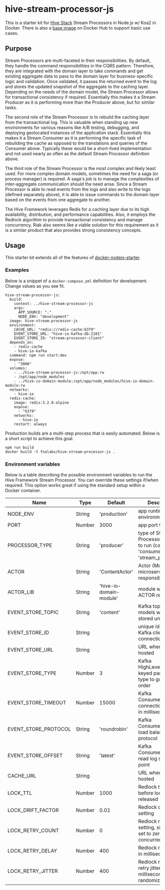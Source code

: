 # hive-stream-processor-js
This is a starter kit for [Hive Stack](https://gist.github.com/aeilers/30aa0047187e5a5d573a478abc581903) Stream Processors in Node.js w/ Koa2 in Docker. There is also a [base image](https://hub.docker.com/r/fnalabs/hive-stream-processor-js/) on Docker Hub to support basic use cases.

## Purpose
Stream Processors are multi-faceted in their responsibilities. By default, they handle the command responsibilities in the CQRS pattern. Therefore, they are integrated with the domain layer to take commands and get existing aggregate data to pass to the domain layer for business-specific logic and validation. Once validated, it passes the returned event to the log and stores the updated snapshot of the aggregate to the caching layer. Depending on the needs of the domain model, the Stream Processor allows for transactional consistency if required. Essentially this makes it a Stream Producer as it is performing more than the Producer above, but for similar tasks.

The second role of the Stream Processor is to rebuild the caching layer from the transactional log. This is valuable when standing up new environments for various reasons like A/B testing, debugging, and deploying geolocated instances of the application stack. Essentially this makes it a Stream Consumer as it is performing the specific task of rebuilding the cache as opposed to the translations and queries of the Consumer above. Typically these would be a short-lived implementation and not used nearly as often as the default Stream Processor definition above.

The third role of the Stream Processor is the most complex and likely least used. For more complex domain models, sometimes the need for a saga (or process manager) is required. A saga's job is to manage the complexities of inter-aggregate communication should the need arise. Since a Stream Processor is able to read events from the logs and also write to the logs (defined separately above), it is able to issue commands to the domain layer based on the events from one aggregate to another.

The Hive Framework leverages Redis for a caching layer due to its high availability, distribution, and performance capabilities. Also, it employs the Redlock algorithm to provide transactional consistency and manage concurrency. Riak also seems like a viable solution for this requirement as it is a similar product that also provides strong consistency concepts.

## Usage
This starter kit extends all of the features of [docker-nodejs-starter](https://github.com/aeilers/docker-nodejs-starter).

### Examples
Below is a snippet of a `docker-compose.yml` definition for development. Change values as you see fit.
```
hive-stream-processor-js:
  build:
    context: ../hive-stream-processor-js
    args:
      APP_SOURCE: "."
      NODE_ENV: "development"
  image: hive-stream-processor-js
  environment:
    CACHE_URL: "redis://redis-cache:6379"
    EVENT_STORE_URL: "hive-io-kafka-db:2181"
    EVENT_STORE_ID: "stream-processor-client"
  depends_on:
    - redis-cache
    - hive-io-kafka
  command: npm run start:dev
  expose:
    - "3000"
  volumes:
    - ../hive-stream-processor-js:/opt/app:rw
    - /opt/app/node_modules
    - ../hive-io-domain-module:/opt/app/node_modules/hive-io-domain-module:rw
  networks:
    - hive-io
  redis-cache:
    image: redis:3.2.8-alpine
    expose:
      - "6379"
    networks:
      - hive-io
    restart: always
```

Production builds are a multi-step process that is easily automated. Below is a short script to achieve this goal.
```
npm run build
docker build -t fnalabs/hive-stream-processor-js .
```

### Environment variables
Below is a table describing the possible environment variables to run the Hive Framework Stream Processor. You can override these settings if/when required. This option works great if using the standard setup within a Docker container.

Name                  | Type    | Default                     | Description
--------------------- | ------- | ------------------------ | -------------------------------------------------------
NODE_ENV              | String  | 'production'             | app runtime environment
PORT                  | Number  | 3000                     | app port to listen on
PROCESSOR_TYPE        | String  | 'producer'               | type of Stream Processor you wish to run (can also be 'consumer' or 'stream_processor')
ACTOR                 | String  | 'ContentActor'           | Actor (Model) the microservice is responsible for
ACTOR_LIB             | String  | 'hive-io-domain-module'  | module where the ACTOR resides
EVENT_STORE_TOPIC     | String  | 'content'                | Kafka topic the models will be stored under
EVENT_STORE_ID        | String  |                          | unique identifier for Kafka client connection
EVENT_STORE_URL       | String  |                          | URL where Kafka is hosted
EVENT_STORE_TYPE      | Number  | 3                        | Kafka HighLevelProducer keyed partitioner type to guarantee order
EVENT_STORE_TIMEOUT   | Number  | 15000                    | Kafka ConsumerGroup connection timeout in milliseconds
EVENT_STORE_PROTOCOL  | String  | 'roundrobin'             | Kafka ConsumerGroup load balancing protocol
EVENT_STORE_OFFSET    | String  | 'latest'                 | Kafka ConsumerGroup read log starting point
CACHE_URL             | String  |                          | URL where Redis is hosted
LOCK_TTL              | Number  | 1000                     | Redlock time to live before lock is released
LOCK_DRIFT_FACTOR     | Number  | 0.01                     | Redlock drift factor setting
LOCK_RETRY_COUNT      | Number  | 0                        | Redlock retry count setting, should be set to zero for concurrency
LOCK_RETRY_DELAY      | Number  | 400                      | Redlock retry delay in milliseconds
LOCK_RETRY_JITTER     | Number  | 400                      | Redlock random retry jitter in milliseconds to randomize retries
